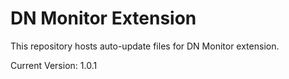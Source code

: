 # DN Monitor Extension

This repository hosts auto-update files for DN Monitor extension.

Current Version: 1.0.1